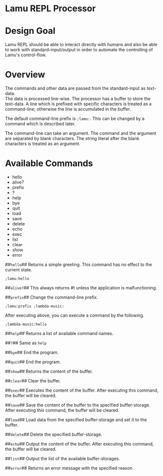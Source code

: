 Lamu REPL Processor
======================

# Design Goal #
Lamu REPL should be able to interact directly with humans and also be able to 
work with standard-input/output in order to automate the controlling of Lamu's 
control-flow.

# Overview #
The commands and other data are passed from the standard-input as text-data.  
The data is processed line-wise. The processor has a buffer to store the 
text-data. A line which is prefixed with specific characters is treated as a 
command-line;  otherwise the line is accumulated in the buffer.

The default command-line prefix is `;lamu:`. This can be changed by a command 
which is described later.

The command-line can take an argument. The command and the argument are 
separated by blank characters. The string literal after the blank characters is 
treated as an argument.

# Available Commands #

- hello
- alive?
- prefix
- ?
- help
- bye
- quit
- load
- save
- delete
- echo
- exec
- list
- clear
- show
- error

##`hello`##
Returns a simple greeting. This command has no effect to the current state.
```
;lamu:hello
```
##`alive?`##
This always returns #t unless the application is malfunctioning.

##`prefix`##
Change the command-line prefix.

```
;lamu:prefix ;lambda-music:
```
After executing above, you can execute a command by the following.

```
;lambda-music:hello
```

##`help`##
Returns a list of available command names.

##`?`##
Same as `help`

##`bye`##
End the program.

##`quit`##
End the program.

##`show`##
Returns the content of the buffer.

##`clear`##
Clear the buffer.

##`exec`##
Executes the content of the buffer. After executing this command, the buffer 
will be cleared.

##`save`##
Save the content of the buffer to the specified buffer-storage. After executing 
this command, the buffer will be cleared.

##`load`##
Load data from the specified buffer-storage and set it to the buffer.

##`delete`##
Delete the specified buffer-storage.

##`echo`##
Output the content of the buffer. After executing this command, the buffer will 
be cleared.

##`list`##
Output the list of the available buffer-storages. 

##`error`##
Returns an error message with the specified reason.


